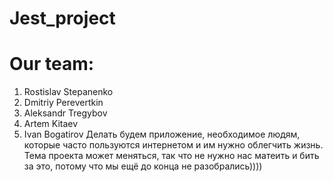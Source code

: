 # Jest_project
# Our team:
1. Rostislav Stepanenko
2. Dmitriy Perevertkin
3. Aleksandr Tregybov
4. Artem Kitaev
5. Ivan Bogatirov
  Делать будем приложение, необходимое людям, которые часто пользуются интернетом и им нужно облегчить жизнь. Тема проекта может меняться, так что не нужно нас матеить и бить за это, потому что мы ещё до конца не разобрались))))
